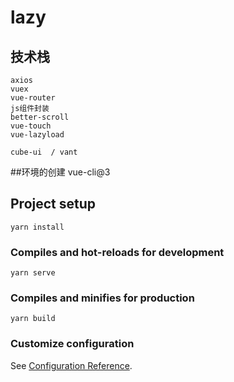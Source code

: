 # lazy


## 技术栈
    axios
    vuex
    vue-router
    js组件封装
    better-scroll
    vue-touch
    vue-lazyload

    cube-ui  / vant

##环境的创建
    vue-cli@3










## Project setup
```
yarn install
```

### Compiles and hot-reloads for development
```
yarn serve
```

### Compiles and minifies for production
```
yarn build
```

### Customize configuration
See [Configuration Reference](https://cli.vuejs.org/config/).
